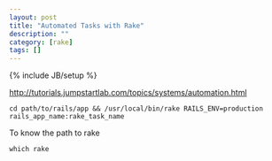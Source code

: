 ```yaml
---
layout: post
title: "Automated Tasks with Rake"
description: ""
category: [rake]
tags: []
---
```

{% include JB/setup %}


<http://tutorials.jumpstartlab.com/topics/systems/automation.html>

    cd path/to/rails/app && /usr/local/bin/rake RAILS_ENV=production rails_app_name:rake_task_name

To know the path to rake

    which rake

